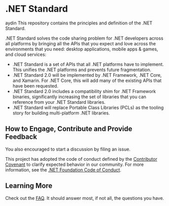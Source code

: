 # .NET Standard
aydin
This repository contains the principles and definition of the .NET Standard.

.NET Standard solves the code sharing problem for .NET developers across all
platforms by bringing all the APIs that you expect and love across the
environments that you need: desktop applications, mobile apps & games, and cloud
services:

* .NET Standard is a set of APIs that all .NET platforms have to implement. This
  unifies the .NET platforms and prevents future fragmentation.
* .NET Standard 2.0 will be implemented by .NET Framework, .NET Core, and
  Xamarin. For .NET Core, this will add many of the existing APIs that have been
  requested.
* .NET Standard 2.0 includes a compatibility shim for .NET Framework binaries,
  significantly increasing the set of libraries that you can reference from your
  .NET Standard libraries.
* .NET Standard will replace Portable Class Libraries (PCLs) as the tooling
  story for building multi-platform .NET libraries.

## How to Engage, Contribute and Provide Feedback

You also encouraged to start a discussion by filing an issue.

This project has adopted the code of conduct defined by the [Contributor
Covenant](http://contributor-covenant.org/) to clarify expected behavior in our
community. For more information, see the [.NET Foundation Code of
Conduct](http://www.dotnetfoundation.org/code-of-conduct).

## Learning More

Check out the [FAQ](docs/faq.md). It should answer most, if not all, the
questions you have.